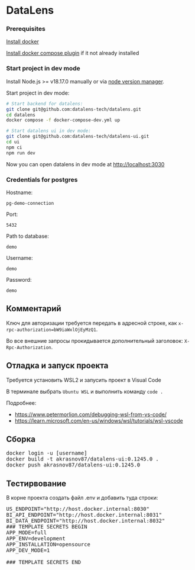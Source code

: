 # DataLens

### Prerequisites

[Install docker](https://docs.docker.com/engine/install/)

[Install docker compose plugin](https://docs.docker.com/compose/install/linux/) if it not already installed

### Start project in dev mode

Install Node.js >= v18.17.0 manually or via [node version manager](https://github.com/nvm-sh/nvm).

Start project in dev mode:

```bash
# Start backend for datalens:
git clone git@github.com:datalens-tech/datalens.git
cd datalens
docker compose -f docker-compose-dev.yml up

# Start datalens ui in dev mode:
git clone git@github.com:datalens-tech/datalens-ui.git
cd ui
npm ci
npm run dev
```

Now you can open datalens in dev mode at [http://localhost:3030](http://localhost:3030)

### Credentials for postgres

Hostname:

```
pg-demo-connection
```

Port:

```
5432
```

Path to database:

```
demo
```

Username:

```
demo
```

Password:

```
demo
```
## Комментарий
Ключ для авторизации требуется передать в адресной строке, как `x-rpc-authorization=bW9iaWxlOjEyMzQ1`.

Во все внешние запросы прокидывается дополнительный заголовок: `X-Rpc-Authorization`.

## Отладка и запуск проекта
Требуется установить WSL2 и запусить проект в Visual Code

В терминале выбрать `Ubuntu WSL` и выполнить команду `code .`

Подробнее:
* https://www.petermorlion.com/debugging-wsl-from-vs-code/
* https://learn.microsoft.com/en-us/windows/wsl/tutorials/wsl-vscode


## Сборка
<pre>
docker login -u [username]
docker build -t akrasnov87/datalens-ui:0.1245.0 .
docker push akrasnov87/datalens-ui:0.1245.0
</pre>

## Тестирвование

В корне проекта создать файл .env и добавить туда строки:
<pre>
US_ENDPOINT="http://host.docker.internal:8030"
BI_API_ENDPOINT="http://host.docker.internal:8031"
BI_DATA_ENDPOINT="http://host.docker.internal:8032"
### TEMPLATE SECRETS BEGIN
APP_MODE=full
APP_ENV=development
APP_INSTALLATION=opensource
APP_DEV_MODE=1

### TEMPLATE SECRETS END
</pre>
